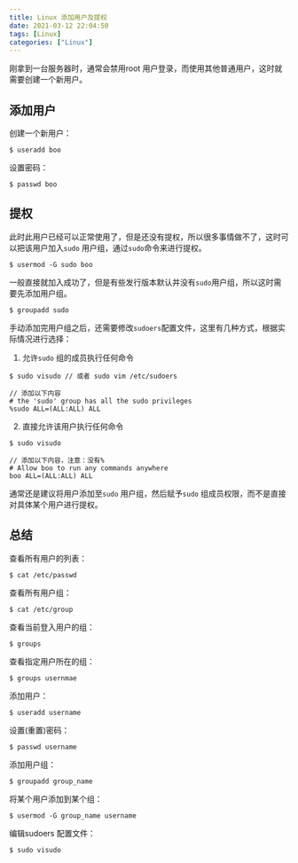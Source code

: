 ```yaml
---
title: Linux 添加用户及提权
date: 2021-03-12 22:04:50
tags: [Linux]
categories: ["Linux"]
---
```


刚拿到一台服务器时，通常会禁用root 用户登录，而使用其他普通用户，这时就需要创建一个新用户。

<!-- more -->

## 添加用户

创建一个新用户：
```
$ useradd boo
```

设置密码：
```
$ passwd boo
```
## 提权

此时此用户已经可以正常使用了，但是还没有提权，所以很多事情做不了，这时可以把该用户加入`sudo` 用户组，通过`sudo`命令来进行提权。

```
$ usermod -G sudo boo
```

一般直接就加入成功了，但是有些发行版本默认并没有`sudo`用户组，所以这时需要先添加用户组。

```
$ groupadd sudo
```

手动添加完用户组之后，还需要修改`sudoers`配置文件，这里有几种方式，根据实际情况进行选择：
1. 允许`sudo` 组的成员执行任何命令

```
$ sudo visudo // 或者 sudo vim /etc/sudoers

// 添加以下内容
# the 'sudo' group has all the sudo privileges
%sudo ALL=(ALL:ALL) ALL 
```

2. 直接允许该用户执行任何命令
```
$ sudo visudo 

// 添加以下内容，注意：没有% 
# Allow boo to run any commands anywhere
boo ALL=(ALL:ALL) ALL 
```

通常还是建议将用户添加至`sudo` 用户组，然后赋予`sudo` 组成员权限，而不是直接对具体某个用户进行提权。

## 总结

查看所有用户的列表：
```
$ cat /etc/passwd
```

查看所有用户组：
```
$ cat /etc/group
```

查看当前登入用户的组：
```
$ groups
```

查看指定用户所在的组：
```
$ groups usernmae
```

添加用户：
```
$ useradd username
```
设置(重置)密码：
```
$ passwd username
```
添加用户组：
```
$ groupadd group_name
```

将某个用户添加到某个组：
```
$ usermod -G group_name username
```

编辑sudoers 配置文件：
```
$ sudo visudo
```